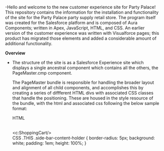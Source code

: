   -Hello and welcome to the new customer experience site for Party Palace! This repository contains the information for the installation and functionality of the site for the Party Palace party supply retail store. The program itself was created for the Salesforce platform and is composed of Aura Components; written in Apex, JavaScript, HTML, and CSS. An earlier version of the customer experience was written with Visualforce pages; this product has migrated those elements and added a considerable amount of additional functionality. 
  
  
  **Overview**
 - The structure of the site is as a Salesforce Experience site which displays a single ancestral component which contains all the others, the PageMaster.cmp component. 
 
    The PageMaster bundle is responsible for handling the broader layout and alignment of all child components, and accomplishes this by creating a series of diffferent HTML divs with associated CSS classes that handle the positioning. These are housed in the style resource of the bundle, with the html and associated css following the below sample format:
    
    HTML                                                                            
          <!-- START RIGHT SIDEBAR -->                                              
            <div class="side-bar">
                <div class = "side-bar-content-holder">
                    <c:ShoppingCart/>
                </div>
            </div>
            <!-- END RIGHT SIDEBAR -->
   CSS
   .THIS .side-bar-content-holder {
    border-radius: 5px;
    background: white;
    padding: 1em;
    height: 100%;
}
